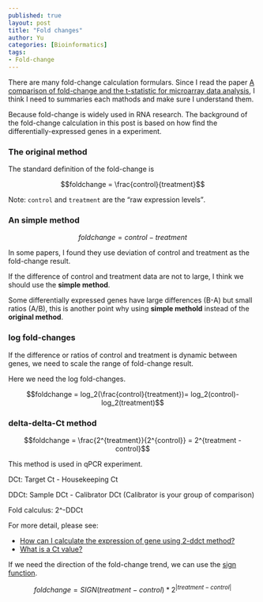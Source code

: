 ```yaml
---
published: true
layout: post
title: "Fold changes"
author: Yu
categories: [Bioinformatics]
tags:
- Fold-change
---
```


There are many fold-change calculation formulars. 
Since I read the paper [A comparison of fold-change and the t-statistic for microarray data analysis](http://statweb.stanford.edu/~tibs/ftp/FCTComparison.pdf), 
I think I need to summaries each mathods and make sure I understand them.

Because fold-change is widely used in RNA research. 
The background of the fold-change calculation in this post is based on how find the differentially-expressed genes in a experiment.

### The original method

The standard definition of the fold-change is

$$foldchange = \frac{control}{treatment}$$

Note: `control` and `treatment` are the <q>raw expression levels</q>.

### An simple method

$$foldchange = control - treatment$$

In some papers, I found they use deviation of control and treatment as the fold-change result.

If the difference of control and treatment data are not to large, I think we should use the **simple method**.

Some differentially expressed genes have large differences (B-A) but small ratios (A/B), this is another point why using **simple methold** instead of the **original method**.

### log fold-changes

If the difference or ratios of control and treatment is dynamic between genes, we need to scale the range of fold-change result.

Here we need the log fold-changes.

$$foldchange = log_2(\frac{control}{treatment})= log_2(control)-log_2(treatment)$$

### delta-delta-Ct method

$$foldchange = \frac{2^{treatment}}{2^{control}} = 2^{treatment - control}$$

This method is used in qPCR experiment.


DCt: Target Ct - Housekeeping Ct

DDCt: Sample DCt - Calibrator DCt (Calibrator is your group of comparison)

Fold calculus: 2^-DDCt

For more detail, please see:

- [How can I calculate the expression of gene using 2-ddct method?](https://www.researchgate.net/post/How_can_I_calculate_the_expression_of_gene_using_2-ddct_method)
- [What is a Ct value?](http://bitesizebio.com/24581/what-is-a-ct-value/)

If we need the direction of the fold-change trend, we can use the [sign function](https://en.wikipedia.org/wiki/Sign_function).

$$foldchange = SIGN(treatment - control)*2^{\left|treatment - control\right|}$$



